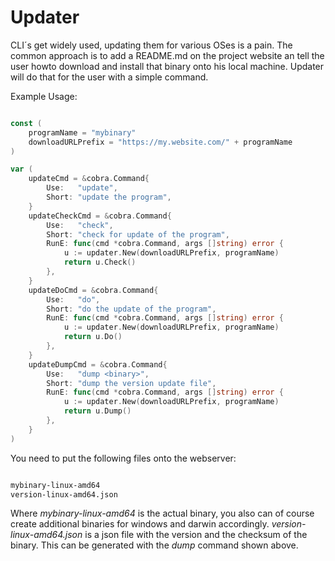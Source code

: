 # Updater

CLI´s get widely used, updating them for various OSes is a pain. The common approach is to add a README.md on the project website an tell the user howto download and install that binary onto his local machine.
Updater will do that for the user with a simple command.

Example Usage:

```go

const (
    programName = "mybinary"
    downloadURLPrefix = "https://my.website.com/" + programName
)

var (
    updateCmd = &cobra.Command{
        Use:   "update",
        Short: "update the program",
    }
    updateCheckCmd = &cobra.Command{
        Use:   "check",
        Short: "check for update of the program",
        RunE: func(cmd *cobra.Command, args []string) error {
            u := updater.New(downloadURLPrefix, programName)
            return u.Check()
        },
    }
    updateDoCmd = &cobra.Command{
        Use:   "do",
        Short: "do the update of the program",
        RunE: func(cmd *cobra.Command, args []string) error {
            u := updater.New(downloadURLPrefix, programName)
            return u.Do()
        },
    }
    updateDumpCmd = &cobra.Command{
        Use:   "dump <binary>",
        Short: "dump the version update file",
        RunE: func(cmd *cobra.Command, args []string) error {
            u := updater.New(downloadURLPrefix, programName)
            return u.Dump()
        },
    }
)

```

You need to put the following files onto the webserver:

```bash

mybinary-linux-amd64
version-linux-amd64.json

```

Where *mybinary-linux-amd64* is the actual binary, you also can of course create additional binaries for windows and darwin accordingly.
*version-linux-amd64.json* is a json file with the version and the checksum of the binary. This can be generated with the *dump* command shown above.
